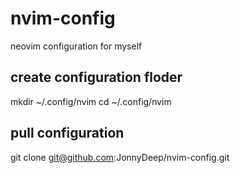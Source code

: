 # nvim-config
neovim configuration for myself

## create configuration floder
mkdir ~/.config/nvim 
cd ~/.config/nvim

## pull configuration
git clone git@github.com:JonnyDeep/nvim-config.git

